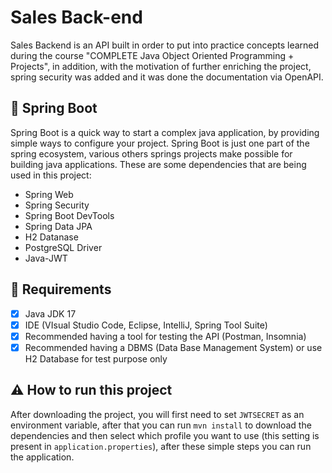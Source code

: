 # Sales Back-end

Sales Backend is an API built in order to put into practice concepts learned during the course "COMPLETE Java Object Oriented Programming + Projects", in addition, with the motivation of further enriching the project, spring security was added and it was done the documentation via OpenAPI.

## 🍃 Spring Boot

Spring Boot is a quick way to start a complex java application, by providing simple ways to configure your project. Spring Boot is just one part of the spring ecosystem, various others springs projects make possible for building java applications. These are some dependencies that are being used in this project:

* Spring Web
* Spring Security
* Spring Boot DevTools
* Spring Data JPA
* H2 Datanase
* PostgreSQL Driver
* Java-JWT

## 🛑 Requirements

- [x] Java JDK 17
- [x] IDE (VIsual Studio Code, Eclipse, IntelliJ, Spring Tool Suite)
- [x] Recommended having a tool for testing the API (Postman, Insomnia)
- [x] Recommended having a DBMS (Data Base Management System) or use H2 Database for test purpose only

## ⚠️ How to run this project

After downloading the project, you will first need to set `JWTSECRET` as an environment variable, after that you can run `mvn install` to download the dependencies and then select which profile you want to use (this setting is present in  `application.properties`), after these simple steps you can run the application.